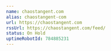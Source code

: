 ```yaml
---
name: chaostangent.com
alias: chaostangent-com
url: https://chaostangent.com
rssUrl: https://chaostangent.com/feed/
status: On Hold
uptimeRobotId: 784885231
---
```

